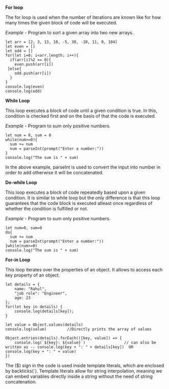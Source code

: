 **For loop**

The for loop is used when the number of iterations are known like for how many times the given block of code will be executed.

_Example_ - Program to sort a given array into two new arrays.
```
let arr = [2, 3, 13, 18, -5, 38, -10, 11, 0, 104]
let even = []
let odd = []
for(let i=0; i<arr.length; i++){
  if(arr[i]%2 == 0){
    even.push(arr[i])
 }else{
    odd.push(arr[i])
  }
}
console.log(even)
console.log(odd)
``` 
**While Loop**

This loop executes a block of code until a given condition is true. In this, condition is checked first and on the basis of that the code is executed.

_Example_ - Program to sum only positive numbers.
```
let num = 0, sum = 0
while(num>=0){
  sum += num
  num = parseInt(prompt("Enter a number:")) 
}
console.log("The sum is " + sum)
```
In the above example, parseInt is used to convert the input into number in order to add otherwise it will be concatenated.

**Do-while Loop**

This loop executes a block of code repeatedly based upon a given condition. It is similar to while loop but the only difference is that this loop guarantees that the code block is executed atleast once regardless of whether the condition is fulfilled or not.

_Example_ - Program to sum only positive numbers.
```
let num=0, sum=0
do{
  sum += num
  num = parseInt(prompt("Enter a number:"))
}while(num>=0)
console.log("The sum is " + sum)
```
**For-in Loop**

This loop iterates over the properties of an object. It allows to access each key property of an object.
```
let details = {
    name: "Rahul",
    "job role": "Engineer",
    age: 23
};
for(let key in details) {
    console.log(details[key]);
}

let value = Object.values(details)
console.log(value)         //Directly prints the array of values

Object.entries(details).forEach(([key, value]) => {
    console.log(`${key}: ${value}`)                 // can also be written as -- console.log(key + ": " + details[key])  OR console.log(key + ": " + value)       
})
```
The ($) sign in the code is used inside template literals, which are enclosed by backticks(`). Template literals allow for string interpolation, meaning we can embed variables directly inside a string without the need of string concatenation.
